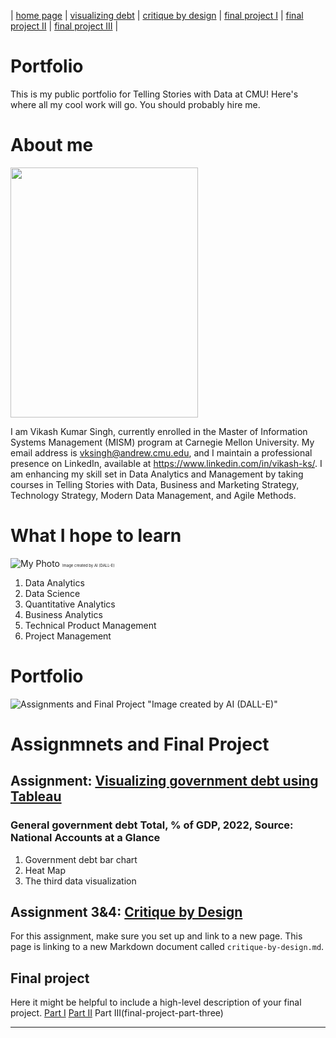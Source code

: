| [home page](README) | [visualizing debt](dataviz) | [critique by design](critique-by-design) | [final project I](final-project-part-one) | [final project II](final-project-part-two) | [final project III](final-project-part-three) |

# Portfolio
This is my public portfolio for Telling Stories with Data at CMU!  Here's where all my cool work will go.  You should probably hire me. 

# About me
<img src="https://i.imgur.com/v4M35PZ.jpg" width="300" height="400">

I am Vikash Kumar Singh, currently enrolled in the Master of Information Systems Management (MISM) program at Carnegie Mellon University. My email address is vksingh@andrew.cmu.edu, and I maintain a professional presence on LinkedIn, available at https://www.linkedin.com/in/vikash-ks/. I am enhancing my skill set in Data Analytics and Management by taking courses in Telling Stories with Data, Business and Marketing Strategy, Technology Strategy, Modern Data Management, and Agile Methods.

# What I hope to learn
![My Photo](https://i.imgur.com/GBqmYvr.png) 
<span style="font-size: 6px;">Image created by AI (DALL-E)</span>
1. Data Analytics
2. Data Science
3. Quantitative Analytics
4. Business Analytics
5. Technical Product Management
6. Project Management

# Portfolio

![Assignments and Final Project](https://i.imgur.com/QrJAczw.png)  "Image created by AI (DALL-E)"

# Assignmnets and Final Project 

## Assignment: [Visualizing government debt using Tableau](dataviz)
### General government debt Total, % of GDP, 2022, Source: National Accounts at a Glance
1. Government debt bar chart
2. Heat Map
3. The third data visualization

## Assignment 3&4: [Critique by Design](critique-by-design)
For this assignment, make sure you set up and link to a new page.  This page is linking to a new Markdown document called `critique-by-design.md`.  

## Final project
Here it might be helpful to include a high-level description of your final project. 
[Part I](final-project-part-one)
[Part II](final-project-part-two)
Part III(final-project-part-three)

---


